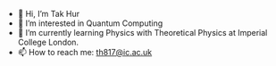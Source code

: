 - 👋 Hi, I’m Tak Hur
- 👀 I’m interested in Quantum Computing
- 🌱 I’m currently learning Physics with Theoretical Physics at Imperial College London.
- 📫 How to reach me: th817@ic.ac.uk

<!---
takh04/takh04 is a ✨ special ✨ repository because its `README.md` (this file) appears on your GitHub profile.
You can click the Preview link to take a look at your changes.
--->

